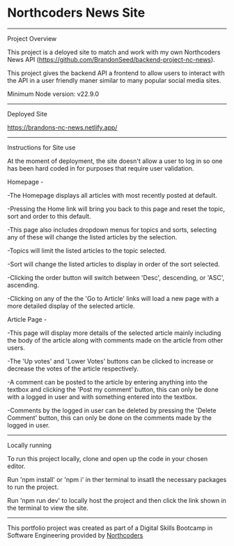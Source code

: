 # Northcoders News Site

---

Project Overview

This project is a deloyed site to match and work with my own Northcoders News API (https://github.com/BrandonSeed/backend-project-nc-news).

This project gives the backend API a frontend to allow users to interact with the API in a user friendly maner similar to many popular social media sites.  

Minimum Node version: v22.9.0

---

Deployed Site

https://brandons-nc-news.netlify.app/

---

Instructions for Site use

At the moment of deployment, the site doesn't allow a user to log in so one has been hard coded in for purposes that require user validation.

Homepage -

-The Homepage displays all articles with most recently posted at default.

-Pressing the Home link will bring you back to this page and reset the topic, sort and order to this default.


-This page also includes dropdown menus for topics and sorts, selecting any of these will change the listed articles by the selection.

-Topics will limit the listed articles to the topic selected.

-Sort will change the listed articles to display in order of the sort selected.

-Clicking the order button will switch between 'Desc', descending, or 'ASC', ascending.

-Clicking on any of the the 'Go to Article' links will load a new page with a more detailed display of the selected article.

Article Page -

-This page will display more details of the selected article mainly including the body of the article along with comments made on the article from other users.

-The 'Up votes' and 'Lower Votes' buttons can be clicked to increase or decrease the votes of the article respectively.

-A comment can be posted to the article by entering anything into the textbox and clicking the 'Post my comment' button, this can only be done with a logged in user and with something entered into the textbox.

-Comments by the logged in user can be deleted by pressing the 'Delete Comment' button, this can only be done on the comments made by the logged in user. 

---

Locally running

To run this project locally, clone and open up the code in your chosen editor.

Run 'npm install' or 'npm i' in ther terminal to insatll the necessary packages to run the project.

Run 'npm run dev' to locally host the project and then click the link shown in the terminal to view the site.

---

This portfolio project was created as part of a Digital Skills Bootcamp in Software Engineering provided by [Northcoders](https://northcoders.com/)